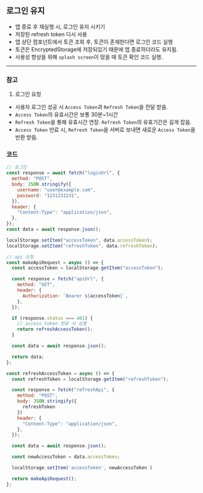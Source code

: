 ## 로그인 유지

- 앱 종료 후 재실행 시, 로그인 유지 시키기
- 저장된 refresh token 다시 사용
- 앱 상단 컴포넌트에서 토큰 조회 후, 토큰이 존재한다면 로그인 코드 실행
- 토큰은 EncryptedStorage에 저장되있기 때문에 앱 종료하더라도 유지됨.
- 사용성 향상을 위해 `splash screen`이 떴을 때 토큰 확인 코드 실행.

---

### 참고

1. 로그인 요청

- 사용자 로그인 성공 시 `Access Token`과 `Refresh Token`을 전달 받음.
- `Access Token`의 유효시간은 보통 30분~1시간
- `Refresh Token`을 통해 유효시간 연장. `Refresh Token`의 유효기간은 길게 잡음.
- `Access Token` 만료 시, `Refresh Token`을 서버로 보내면 새로운 `Access Token`을 반환 받음.

### 코드

```js
// 로그인
const response = await fetch("loginUrl", {
  method: "POST",
  body: JSON.stringify({
    username: "user@example.com",
    password: "1231231231",
  }),
  header: {
    "Content-Type": "application/json",
  },
});
const data = await response.json();

localStorage.setItem("accessToken", data.accessToken);
localStorage.setItem("refreshToken", data.refreshToken);
```

```js
// api 요청
const makeApiRequest = async () => {
  const accessToken = localStorage.getItem("accessToken");

  const response = fetch("apiUrl", {
    method: "GET",
    header: {
      Authorization: `Bearer ${accessToken}`,
    },
  });

  if (response.status === 401) {
    // access token 만료 시 실행
    return refreshAccessToken();
  }

  const data = await response.json();

  return data;
};

const refreshAccessToken = async () => {
  const refreshToken = localStorage.getItem("refreshToken");

  const response = fetch("refreshApi", {
    method: "POST",
    body: JSON.stringify({
      refreshToken
    })
    header: {
      "Content-Type": "application/json",
    },
  });

  const data = await response.json();

  const newAccessToken = data.accessToken;

  localStorage.setItem('accessToken', newAccessToken )

  return makeApiRequest();
};
```
